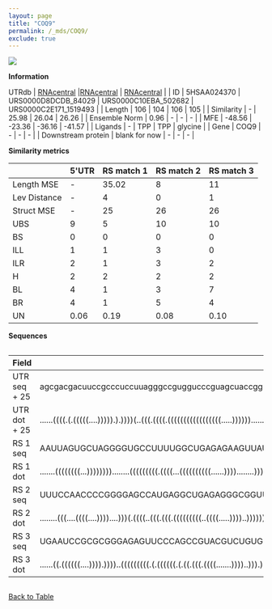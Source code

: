 ```yaml
---
layout: page
title: "COQ9"
permalink: /_mds/COQ9/
exclude: true
---
```




![](../../alns_9.28.22/aln_5HSAA024370_0.978.png?raw=true)


**Information**
<div style="overflow-x:auto;" markdown="block>
| | 5'UTR       | RS match 1   | RS match 2  | RS match 3 |
| ---- | ----------- | ----------- | ----------- | ----------- |
| Link | <a href="http://utrdb.ba.itb.cnr.it/getutr/5HSAA024370/1" target="_blank" rel="noopener noreferrer">UTRdb</a>   | <a href="https://rnacentral.org/rna/URS0000D8DCDB/84029" target="_blank" rel="noopener noreferrer">RNAcentral</a>     |<a href="https://rnacentral.org/rna/URS0000C10EBA/502682" target="_blank" rel="noopener noreferrer">RNAcentral</a>  | <a href="https://rnacentral.org/rna/URS0000C2E171/1519493" target="_blank" rel="noopener noreferrer">RNAcentral</a>   |
| ID | 5HSAA024370     | URS0000D8DCDB_84029     | URS0000C10EBA_502682     | URS0000C2E171_1519493     |
| Length | 106     |  104    | 106   |  105    |
| Similarity | - | 25.98 | 26.04 | 26.26 |
| Ensemble Norm | 0.96 | - | - | - |
| MFE | -48.56 | -23.36 | -36.16 | -41.57 |
| Ligands | - | TPP | TPP | glycine |
| Gene | COQ9 | - | - | - |
| Downstream protein | blank for now    |    -    | -  | - |
</div>

**Similarity metrics**

| | 5'UTR       | RS match 1   | RS match 2  | RS match 3 |
| ---- | ----------- | ----------- | ----------- | ----------- |
| Length MSE | - | 35.02 | 8 | 11 |
| Lev Distance | - | 4 | 0 | 1 |
| Struct MSE | - | 25 | 26 | 26 |
| UBS| 9 | 5 | 10 | 10 |
| BS | 0 | 0 | 0 | 0 |
| ILL | 1 | 1 | 3 | 0 |
| ILR | 2 | 1 | 3 | 2 |
| H | 2 | 2 | 2 | 2 |
| BL | 4 | 1 | 3 | 7 |
| BR | 4 | 1 | 5 | 4 |
| UN | 0.06 | 0.19 | 0.08 | 0.10 |

**Sequences**


<div style="overflow-x:auto;">

<table>
<colgroup>
<col width="30%" />
<col width="70%" />
</colgroup>
<thead>
<tr class="header">
<th>Field</th>
<th>Description</th>
</tr>
</thead>
<tbody>
<tr>
<td markdown="span">UTR seq + 25 </td>
<td markdown="span"> agcgacgacuuccgcccuccuuagggccguggucccguagcuaccggucgcgucgccgugggcgacgugcccgcuuccaaaATGGCGGCGGCGGCGGTATCTGGTG </td>
</tr>
<tr>
<td markdown="span">UTR dot + 25  </td>
<td markdown="span"> ......((((.(.(((((....))))).).))))(..(((.((((.(((((((((((((((((.....)))))).........))))))).)))))))).)))..)
</td>
</tr>


<tr>
<td markdown="span">RS 1 seq </td>
<td markdown="span"> AAUUAGUGCUAGGGGUGCCUUUUGGCUGAGAGAAGUUAUAAAAACUUUAACCCUUUGAACCUGAUUCGGUUAAUUCUGACGAAGGAAAGCUUUUAUAACGUUAA
</td>
</tr>


<tr>
<td markdown="span">RS 1 dot </td>
<td markdown="span"> .......((((((((...))))))))........(((((((((.((((...((((((((((......))))........)))))))))).))))))))).....
</td>
</tr>


<tr>
<td markdown="span">RS 2 seq </td>
<td markdown="span"> UUUCCAACCCCGGGGAGCCAUGAGGCUGAGAGGGCGGUUCGAGUCCGCCGACCCGUCGAACCUGAACCGAUUAGCAUCGGCGGAGGGAGUGGGCAGACGGCAACGG
</td>
</tr>


<tr>
<td markdown="span">RS 2 dot </td>
<td markdown="span"> ........(((....((((....))))....)))(.((((..(((.(((.(((((((((..((((.....))))..))))))).....)).))).))).).))).)
</td>
</tr>


<tr>
<td markdown="span">RS 3 seq </td>
<td markdown="span"> UGAAUCCGCGCGGGAGAGUUCCCAGCCGUACGUCUGUGCCGCUGGGGCGCCGAAGGAGCAAGUCCCUCCCUUGAAUCUCUCAGGCCCCGUUACCGCGCGGGCGAG
</td>
</tr>


<tr>
<td markdown="span">RS 3 dot </td>
<td markdown="span"> ......((.((((((....)))).))))..(((((((((.(.((((((.(.((.(((.((((.......))))..))).)).)))))))...).)))))))))..
</td>
</tr>

</tbody>
</table>


</div>


[Back to Table](../../display)
